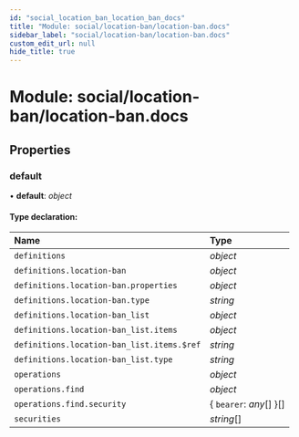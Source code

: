 ```yaml
---
id: "social_location_ban_location_ban_docs"
title: "Module: social/location-ban/location-ban.docs"
sidebar_label: "social/location-ban/location-ban.docs"
custom_edit_url: null
hide_title: true
---
```


# Module: social/location-ban/location-ban.docs

## Properties

### default

• **default**: *object*

#### Type declaration:

Name | Type |
:------ | :------ |
`definitions` | *object* |
`definitions.location-ban` | *object* |
`definitions.location-ban.properties` | *object* |
`definitions.location-ban.type` | *string* |
`definitions.location-ban_list` | *object* |
`definitions.location-ban_list.items` | *object* |
`definitions.location-ban_list.items.$ref` | *string* |
`definitions.location-ban_list.type` | *string* |
`operations` | *object* |
`operations.find` | *object* |
`operations.find.security` | { `bearer`: *any*[]  }[] |
`securities` | *string*[] |
